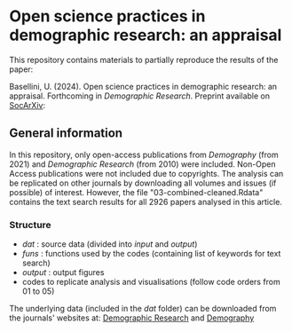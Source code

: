 # Open science practices in demographic research: an appraisal

This repository contains materials to partially reproduce the results of the paper: 

Basellini, U. (2024). Open science practices in demographic research: an appraisal. Forthcoming in *Demographic Research*. Preprint available on [SocArXiv](https://osf.io/preprints/socarxiv/vrcdh ): 


## General information

In this repository, only open-access publications from *Demography* (from 2021) and *Demographic Research* (from 2010) were included. Non-Open Access publications were not included due to copyrights. The analysis can be replicated on other journals by downloading all volumes and issues (if possible) of interest. However, the file "03-combined-cleaned.Rdata" contains the text search results for all 2926 papers analysed in this article.


### Structure

- _dat_ : source data (divided into _input_ and _output_)
- _funs_ : functions used by the codes (containing list of keywords for text search) 
- _output_ : output figures
- codes to replicate analysis and visualisations (follow code orders from 01 to 05)


The underlying data (included in the _dat_ folder) can be downloaded from the journals' websites at: [Demographic Research](https://www.demographic-research.org/articles/volumes) and [Demography](https://read.dukeupress.edu/demography/issue) 

